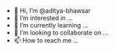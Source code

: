 - 👋 Hi, I’m @aditya-bhawsar
- 👀 I’m interested in ...
- 🌱 I’m currently learning ...
- 💞️ I’m looking to collaborate on ...
- 📫 How to reach me ...

<!---
aditya-bhawsar/aditya-bhawsar is a ✨ special ✨ repository because its `README.md` (this file) appears on your GitHub profile.
You can click the Preview link to take a look at your changes.
--->
